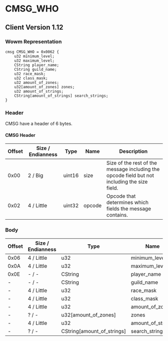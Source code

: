 # CMSG_WHO

## Client Version 1.12

### Wowm Representation
```rust,ignore
cmsg CMSG_WHO = 0x0062 {
    u32 minimum_level;
    u32 maximum_level;
    CString player_name;
    CString guild_name;
    u32 race_mask;
    u32 class_mask;
    u32 amount_of_zones;
    u32[amount_of_zones] zones;
    u32 amount_of_strings;
    CString[amount_of_strings] search_strings;
}
```
### Header

CMSG have a header of 6 bytes.

#### CMSG Header

| Offset | Size / Endianness | Type   | Name   | Description |
| ------ | ----------------- | ------ | ------ | ----------- |
| 0x00   | 2 / Big           | uint16 | size   | Size of the rest of the message including the opcode field but not including the size field.|
| 0x02   | 4 / Little        | uint32 | opcode | Opcode that determines which fields the message contains.|

### Body

| Offset | Size / Endianness | Type | Name | Description | Comment |
| ------ | ----------------- | ---- | ---- | ----------- | ------- |
| 0x06 | 4 / Little | u32 | minimum_level |  |  |
| 0x0A | 4 / Little | u32 | maximum_level |  |  |
| 0x0E | - / - | CString | player_name |  |  |
| - | - / - | CString | guild_name |  |  |
| - | 4 / Little | u32 | race_mask |  |  |
| - | 4 / Little | u32 | class_mask |  |  |
| - | 4 / Little | u32 | amount_of_zones |  |  |
| - | ? / - | u32[amount_of_zones] | zones |  |  |
| - | 4 / Little | u32 | amount_of_strings |  |  |
| - | ? / - | CString[amount_of_strings] | search_strings |  |  |

